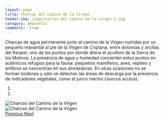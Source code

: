 ```yaml
---
layout: page
title: Charcas del Camino de la Virgen
header-img: /img/charcas-del-camino-de-la-virgen-1.jpg
category: Ambiental
comments: 'true'
---
```



Charcas de agua permanente  junto al camino de la Virgen nutridas por un pequeño manantial al pie de la Virgen de Criptana, entre dolomías y arcillas del Keuper, uno de los puntos por donde drena el acuífero de la Sierra de los Molinos. 
La presencia de agua y humedad convierten estos puntos en auténticos refugios para la fauna: pequeños mamíferos, aves, reptiles y anfibios se concentran en sus alrededores. En otras ocasiones no se forman bodones y sólo se detectan las áreas de descarga por la presencia de indicadores vegetales, como el junco merino (Juncus acutus).

<div id="myCarousel" class="carousel slide" data-ride="carousel">
  <!-- Indicators -->
  <ol class="carousel-indicators">
    <li data-target="#myCarousel" data-slide-to="0" class="active"></li>
    <li data-target="#myCarousel" data-slide-to="1"></li>
  </ol>
  <!-- Wrapper for slides -->
  <div class="carousel-inner" role="listbox">
    <div class="item active">
      <img src="{{ site.github.url }}/img/charcas-del-camino-de-la-virgen-1.jpg" alt="Charcas del Camino de la Virgen">
    </div>
    <div class="item">
      <img src="{{ site.github.url }}/img/charcas-del-camino-de-la-virgen-2.jpg" alt="Charcas del Camino de la Virgen">
    </div>
  <!-- Left and right controls -->
  <a class="left carousel-control" href="#myCarousel" role="button" data-slide="prev">
    <span class="glyphicon glyphicon-chevron-left" aria-hidden="true"></span>
    <span class="sr-only">Previous</span>
  </a>
  <a class="right carousel-control" href="#myCarousel" role="button" data-slide="next">
    <span class="glyphicon glyphicon-chevron-right" aria-hidden="true"></span>
    <span class="sr-only">Next</span>
  </a>
</div>
